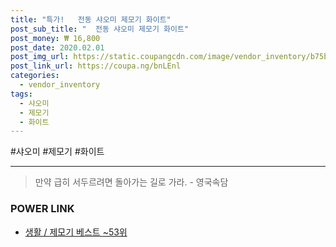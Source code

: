 ```yaml
--- 
title: "특가!   전동 샤오미 제모기 화이트" 
post_sub_title: "  전동 샤오미 제모기 화이트" 
post_money: ₩ 16,800 
post_date: 2020.02.01 
post_img_url: https://static.coupangcdn.com/image/vendor_inventory/b75b/a9db25d5bf4034ed1349d14da19cfad9f7f6bbdf79c1608f500cea5b608b.jpg 
post_link_url: https://coupa.ng/bnLEnl 
categories: 
  - vendor_inventory 
tags: 
  - 샤오미 
  - 제모기 
  - 화이트 
--- 
```

  #샤오미 #제모기 #화이트 
<hr> 

> 만약 급히 서두르려면 돌아가는 길로 가라. - 영국속담 


### POWER LINK

* <a href="https://blog.naver.com/santokki14/221792083558" target="_blank">생활 / 제모기 베스트 ~53위</a>
